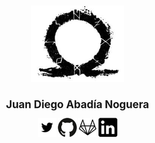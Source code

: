 <center>
	<img src="inicio.jpeg">
</center>
<center>
	<h1>Juan Diego Abadía Noguera</h1>
</center>
<center>
	<a title="Twitter" href="https://twitter.com/juandinoguera"><img src="twitter.png" width="50" height="50"/></a>
	<a title="Github" href="https://github.com/JuandiNoguera"><img src="github.png" width="50" height="50"/></a>
	<a title="Gitlab" href="https://gitlab.com/JuandiNoguera"><img src="gitlab.png" width="50" height="50"/></a>
	<a title="Linkedin" href="https://www.linkedin.com/in/juan-diego-abad%C3%ADa-noguera/"><img src="linkedin.png" width="50" height="50"/></a>
</center>
